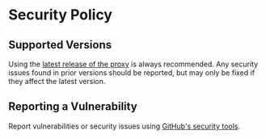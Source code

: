 # Security Policy

## Supported Versions

Using the [latest release of the proxy](https://github.com/simonrob/email-oauth2-proxy/releases/latest) is always recommended.
Any security issues found in prior versions should be reported, but may only be fixed if they affect the latest version.

## Reporting a Vulnerability

Report vulnerabilities or security issues using [GitHub's security tools](https://github.com/simonrob/email-oauth2-proxy/security).
